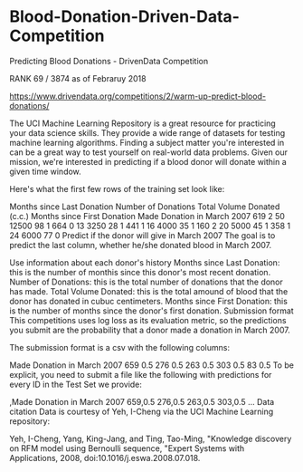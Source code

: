 # Blood-Donation-Driven-Data-Competition
Predicting Blood Donations - DrivenData Competition

RANK 69 / 3874 as of Febraruy 2018

https://www.drivendata.org/competitions/2/warm-up-predict-blood-donations/

The UCI Machine Learning Repository is a great resource for practicing your data science skills. They provide a wide range of datasets for testing machine learning algorithms. Finding a subject matter you're interested in can be a great way to test yourself on real-world data problems. Given our mission, we're interested in predicting if a blood donor will donate within a given time window.

Here's what the first few rows of the training set look like:

Months since Last Donation	Number of Donations	Total Volume Donated (c.c.)	Months since First Donation	Made Donation in March 2007
619	2	50	12500	98	1
664	0	13	3250	28	1
441	1	16	4000	35	1
160	2	20	5000	45	1
358	1	24	6000	77	0
Predict if the donor will give in March 2007
The goal is to predict the last column, whether he/she donated blood in March 2007.

Use information about each donor's history
Months since Last Donation: this is the number of monthis since this donor's most recent donation.
Number of Donations: this is the total number of donations that the donor has made.
Total Volume Donated: this is the total amound of blood that the donor has donated in cubuc centimeters.
Months since First Donation: this is the number of months since the donor's first donation.
Submission format
This competitions uses log loss as its evaluation metric, so the predictions you submit are the probability that a donor made a donation in March 2007.

The submission format is a csv with the following columns:

Made Donation in March 2007
659	0.5
276	0.5
263	0.5
303	0.5
83	0.5
To be explicit, you need to submit a file like the following with predictions for every ID in the Test Set we provide:

,Made Donation in March 2007
659,0.5
276,0.5
263,0.5
303,0.5
...
Data citation
Data is courtesy of Yeh, I-Cheng via the UCI Machine Learning repository:

Yeh, I-Cheng, Yang, King-Jang, and Ting, Tao-Ming, "Knowledge discovery on RFM model using Bernoulli sequence, "Expert Systems with Applications, 2008, doi:10.1016/j.eswa.2008.07.018.
